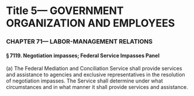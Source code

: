 
# Title 5— GOVERNMENT ORGANIZATION AND EMPLOYEES
### CHAPTER 71— LABOR-MANAGEMENT RELATIONS
#### § 7119. Negotiation impasses; Federal Service Impasses Panel

(a) The Federal Mediation and Conciliation Service shall provide services and assistance to agencies and exclusive representatives in the resolution of negotiation impasses. The Service shall determine under what circumstances and in what manner it shall provide services and assistance.
